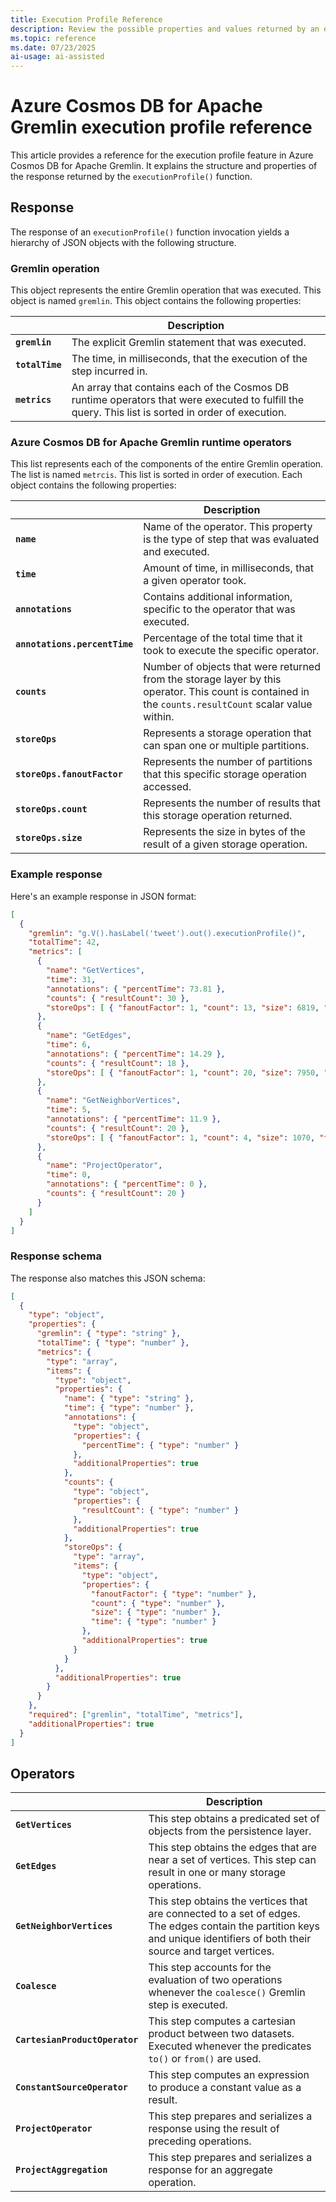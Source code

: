 ```yaml
---
title: Execution Profile Reference
description: Review the possible properties and values returned by an execution profile invocation in Azure Cosmos DB for Apache Gremlin.
ms.topic: reference
ms.date: 07/23/2025
ai-usage: ai-assisted
---
```


# Azure Cosmos DB for Apache Gremlin execution profile reference
This article provides a reference for the execution profile feature in Azure Cosmos DB for Apache Gremlin. It explains the structure and properties of the response returned by the `executionProfile()` function.

## Response

The response of an `executionProfile()` function invocation yields a hierarchy of JSON objects with the following structure.

### Gremlin operation

This object represents the entire Gremlin operation that was executed. This object is named `gremlin`. This object contains the following properties:

| | Description |
| --- | --- |
| **`gremlin`** | The explicit Gremlin statement that was executed. |
| **`totalTime`** | The time, in milliseconds, that the execution of the step incurred in. |
| **`metrics`** | An array that contains each of the Cosmos DB runtime operators that were executed to fulfill the query. This list is sorted in order of execution. |

### Azure Cosmos DB for Apache Gremlin runtime operators

This list represents each of the components of the entire Gremlin operation. The list is named `metrcis`. This list is sorted in order of execution. Each object contains the following properties:

| | Description |
| --- | --- |
| **`name`** | Name of the operator. This property is the type of step that was evaluated and executed. |
| **`time`** | Amount of time, in milliseconds, that a given operator took. |
| **`annotations`** | Contains additional information, specific to the operator that was executed. |
| **`annotations.percentTime`** | Percentage of the total time that it took to execute the specific operator. |
| **`counts`** | Number of objects that were returned from the storage layer by this operator. This count is contained in the `counts.resultCount` scalar value within. |
| **`storeOps`** | Represents a storage operation that can span one or multiple partitions. |
| **`storeOps.fanoutFactor`** | Represents the number of partitions that this specific storage operation accessed. |
| **`storeOps.count`** | Represents the number of results that this storage operation returned. |
| **`storeOps.size`** | Represents the size in bytes of the result of a given storage operation. |

### Example response

Here's an example response in JSON format:

```json
[
  {
    "gremlin": "g.V().hasLabel('tweet').out().executionProfile()",
    "totalTime": 42,
    "metrics": [
      {
        "name": "GetVertices",
        "time": 31,
        "annotations": { "percentTime": 73.81 },
        "counts": { "resultCount": 30 },
        "storeOps": [ { "fanoutFactor": 1, "count": 13, "size": 6819, "time": 1.02 } ]
      },
      {
        "name": "GetEdges",
        "time": 6,
        "annotations": { "percentTime": 14.29 },
        "counts": { "resultCount": 18 },
        "storeOps": [ { "fanoutFactor": 1, "count": 20, "size": 7950, "time": 1.98 } ]
      },
      {
        "name": "GetNeighborVertices",
        "time": 5,
        "annotations": { "percentTime": 11.9 },
        "counts": { "resultCount": 20 },
        "storeOps": [ { "fanoutFactor": 1, "count": 4, "size": 1070, "time": 1.19 } ]
      },
      {
        "name": "ProjectOperator",
        "time": 0,
        "annotations": { "percentTime": 0 },
        "counts": { "resultCount": 20 }
      }
    ]
  }
]
```

### Response schema

The response also matches this JSON schema:

```json
[
  {
    "type": "object",
    "properties": {
      "gremlin": { "type": "string" },
      "totalTime": { "type": "number" },
      "metrics": {
        "type": "array",
        "items": {
          "type": "object",
          "properties": {
            "name": { "type": "string" },
            "time": { "type": "number" },
            "annotations": {
              "type": "object",
              "properties": {
                "percentTime": { "type": "number" }
              },
              "additionalProperties": true
            },
            "counts": {
              "type": "object",
              "properties": {
                "resultCount": { "type": "number" }
              },
              "additionalProperties": true
            },
            "storeOps": {
              "type": "array",
              "items": {
                "type": "object",
                "properties": {
                  "fanoutFactor": { "type": "number" },
                  "count": { "type": "number" },
                  "size": { "type": "number" },
                  "time": { "type": "number" }
                },
                "additionalProperties": true
              }
            }
          },
          "additionalProperties": true
        }
      }
    },
    "required": ["gremlin", "totalTime", "metrics"],
    "additionalProperties": true
  }
]
```

## Operators

| | Description |
| --- | --- |
| **`GetVertices`** | This step obtains a predicated set of objects from the persistence layer. |
| **`GetEdges`** | This step obtains the edges that are near a set of vertices. This step can result in one or many storage operations. |
| **`GetNeighborVertices`** | This step obtains the vertices that are connected to a set of edges. The edges contain the partition keys and unique identifiers of both their source and target vertices. |
| **`Coalesce`** | This step accounts for the evaluation of two operations whenever the `coalesce()` Gremlin step is executed. |
| **`CartesianProductOperator`** | This step computes a cartesian product between two datasets. Executed whenever the predicates `to()` or `from()` are used. |
| **`ConstantSourceOperator`** | This step computes an expression to produce a constant value as a result. |
| **`ProjectOperator`** | This step prepares and serializes a response using the result of preceding operations. |
| **`ProjectAggregation`** | This step prepares and serializes a response for an aggregate operation. |
